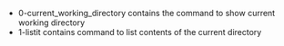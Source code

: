 - 0-current_working_directory contains the command to show current working directory
- 1-listit contains command to list contents of the current directory
